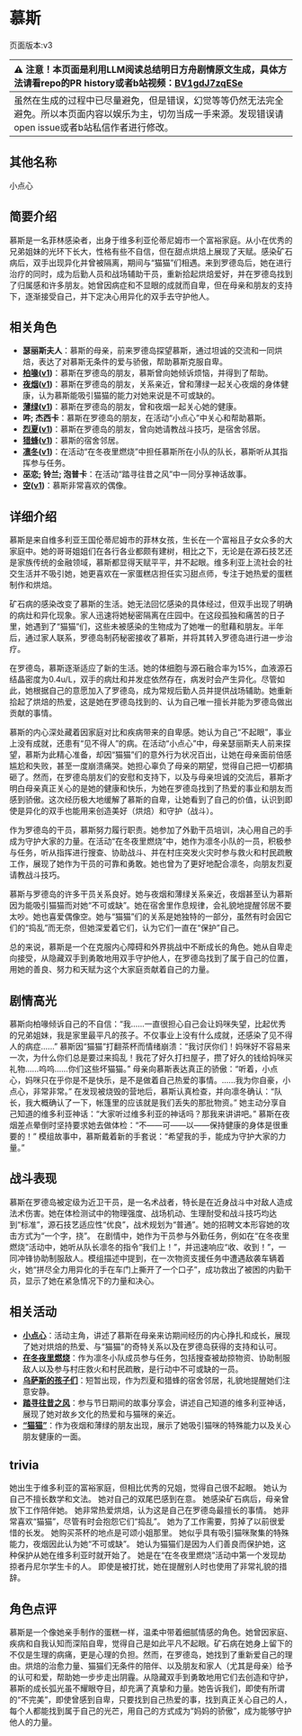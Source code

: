 # 慕斯
页面版本:v3
 

| :warning: 注意！本页面是利用LLM阅读总结明日方舟剧情原文生成，具体方法请看repo的PR history或者b站视频：[BV1gdJ7zqESe](https://www.bilibili.com/video/BV1gdJ7zqESe/)         |
|:----------------------------|
| 虽然在生成的过程中已尽量避免，但是错误，幻觉等等仍然无法完全避免。所以本页面内容以娱乐为主，切勿当成一手来源。发现错误请open issue或者b站私信作者进行修改。|



## 其他名称
小点心
## 简要介绍
慕斯是一名菲林感染者，出身于维多利亚伦蒂尼姆市一个富裕家庭。从小在优秀的兄弟姐妹的光环下长大，性格有些不自信，但在甜点烘焙上展现了天赋。感染矿石病后，双手出现异化并曾被隔离，期间与“猫猫”们相遇。来到罗德岛后，她在进行治疗的同时，成为后勤人员和战场辅助干员，重新拾起烘焙爱好，并在罗德岛找到了归属感和许多朋友。她曾因病症和不显眼的成就而自卑，但在母亲和朋友的支持下，逐渐接受自己，并下定决心用异化的双手去守护他人。
## 相关角色
-   **瑟丽斯夫人**：慕斯的母亲，前来罗德岛探望慕斯，通过坦诚的交流和一同烘焙，表达了对慕斯无条件的爱与骄傲，帮助慕斯克服自卑。
-   **[柏喙](char_252_bibeak.md)([v1](../chars/char_252_bibeak.md))**：慕斯在罗德岛的朋友，慕斯曾向她倾诉烦恼，并得到了帮助。
-   **[夜烟](char_141_nights.md)([v1](../chars/char_141_nights.md))**：慕斯在罗德岛的朋友，关系亲近，曾和薄绿一起关心夜烟的身体健康，认为慕斯能吸引猫猫的能力对她来说是不可或缺的。
-   **[薄绿](char_388_mint.md)([v1](../chars/char_388_mint.md))**：慕斯在罗德岛的朋友，曾和夜烟一起关心她的健康。
-   **吽; 杰西卡**：慕斯在罗德岛的朋友，在活动“小点心”中关心和帮助慕斯。
-   **[烈夏](char_194_leto.md)([v1](../chars/char_194_leto.md))**：慕斯在罗德岛的朋友，曾向她请教战斗技巧，是宿舍邻居。
-   **[猎蜂](char_137_brownb.md)([v1](../chars/char_137_brownb.md))**：慕斯的宿舍邻居。
-   **[凛冬](char_115_headbr.md)([v1](../chars/char_115_headbr.md))**：在活动“在冬夜里燃烧”中担任慕斯所在小队的队长，慕斯听从其指挥参与任务。
-   **巫恋; 铃兰; 泡普卡**：在活动“踏寻往昔之风”中一同分享神话故事。
-   **[空](char_101_sora.md)([v1](../chars/char_101_sora.md))**：慕斯非常喜欢的偶像。
## 详细介绍
慕斯是来自维多利亚王国伦蒂尼姆市的菲林女孩，生长在一个富裕且子女众多的大家庭中。她的哥哥姐姐们在各行各业都颇有建树，相比之下，无论是在源石技艺还是家族传统的金融领域，慕斯都显得天赋平平，并不起眼。维多利亚上流社会的社交生活并不吸引她，她更喜欢在一家蛋糕店担任实习甜点师，专注于她热爱的蛋糕制作和烘焙。

矿石病的感染改变了慕斯的生活。她无法回忆感染的具体经过，但双手出现了明确的病灶和异化现象。家人迅速将她秘密隔离在庄园中。在这段孤独和痛苦的日子里，她遇到了“猫猫”们，这些未被感染的生物成为了她唯一的慰藉和朋友。半年后，通过家人联系，罗德岛制药秘密接收了慕斯，并将其转入罗德岛进行进一步治疗。

在罗德岛，慕斯逐渐适应了新的生活。她的体细胞与源石融合率为15%，血液源石结晶密度为0.4u/L，双手的病灶和并发症依然存在，病发时会产生异化。尽管如此，她根据自己的意愿加入了罗德岛，成为常规后勤人员并提供战场辅助。她重新拾起了烘焙的热爱，这是她在罗德岛找到的、认为自己唯一擅长并能为罗德岛做出贡献的事情。

慕斯的内心深处藏着因家庭对比和疾病带来的自卑感。她认为自己“不起眼”，事业上没有成就，还患有“见不得人”的病。在活动“小点心”中，母亲瑟丽斯夫人前来探望，慕斯为此精心准备，却因“猫猫”们的意外行为状况百出，让她在母亲面前倍感尴尬和失败，甚至一度崩溃痛哭。她担心辜负了母亲的期望，觉得自己把一切都搞砸了。然而，在罗德岛朋友们的安慰和支持下，以及与母亲坦诚的交流后，慕斯才明白母亲真正关心的是她的健康和快乐，为她在罗德岛找到了热爱的事业和朋友而感到骄傲。这次经历极大地缓解了慕斯的自卑，让她看到了自己的价值，认识到即使是异化的双手也能用来创造美好（烘焙）和守护（战斗）。

作为罗德岛的干员，慕斯努力履行职责。她参加了外勤干员培训，决心用自己的手成为守护大家的力量。在活动“在冬夜里燃烧”中，她作为凛冬小队的一员，积极参与任务，听从指挥进行搜查、协助战斗、并在村庄突发火灾时参与救火和村民疏散工作，展现了她作为干员的可靠和勇敢。她也曾为了更好地配合凛冬，向朋友烈夏请教战斗技巧。

慕斯与罗德岛的许多干员关系良好。她与夜烟和薄绿关系亲近，夜烟甚至认为慕斯因为能吸引猫猫而对她“不可或缺”。她在宿舍里作息规律，会礼貌地提醒邻居不要太吵。她也喜爱偶像空。她与“猫猫”们的关系是她独特的一部分，虽然有时会因它们的“捣乱”而无奈，但她深爱着它们，认为它们一直在“保护”自己。

总的来说，慕斯是一个在克服内心障碍和外界挑战中不断成长的角色。她从自卑走向接受，从隐藏双手到勇敢地用双手守护他人，在罗德岛找到了属于自己的位置，用她的善良、努力和天赋为这个大家庭贡献着自己的力量。
## 剧情高光
慕斯向柏喙倾诉自己的不自信：“我......一直很担心自己会让妈咪失望，比起优秀的兄弟姐妹，我是家里最平凡的孩子。不仅事业上没有什么成就，还感染了见不得人的病症......”
慕斯因“猫猫”打翻茶杯而情绪崩溃：“我讨厌你们！妈咪好不容易来一次，为什么你们总是要过来捣乱！我花了好久打扫屋子，攒了好久的钱给妈咪买礼物......呜呜......你们这些坏猫猫。”
母亲向慕斯表达真正的骄傲：“听着，小点心，妈咪只在乎你是不是快乐，是不是做着自己热爱的事情。......我为你自豪，小点心，非常非常。”
在发现被烧毁的营地后，慕斯认真检查，并向凛冬确认：“队长，我大概确认了一下，帐篷里的应该就是我们丢失的那批物资。”
她主动分享自己知道的维多利亚神话：“大家听过维多利亚的神话吗？那我来讲讲吧。”
慕斯在夜烟差点晕倒时坚持要求她去做体检：“不——可——以——保持健康的身体是很重要的！”
模组故事中，慕斯戴着新的手套说：“希望我的手，能成为守护大家的力量。”
## 战斗表现
慕斯在罗德岛被定级为近卫干员，是一名术战者，特长是在近身战斗中对敌人造成法术伤害。她在体检测试中的物理强度、战场机动、生理耐受和战斗技巧均达到“标准”，源石技艺适应性“优良”，战术规划为“普通”。她的招聘文本形容她的攻击方式为“一个字，挠”。
在剧情中，她作为干员参与外勤任务，例如在“在冬夜里燃烧”活动中，她听从队长凛冬的指令“我们上！”，并迅速响应“收、收到！”，一同冲锋协助制服敌人。模组描述中提到，在一次物资支援任务中遭遇敌袭车辆着火，她“拼尽全力用异化的手在车门上撕开了一个口子”，成功救出了被困的内勤干员，显示了她在紧急情况下的力量和决心。
## 相关活动
-   **[小点心](../stories/story_frncat_set_1.md)**：活动主角，讲述了慕斯在母亲来访期间经历的内心挣扎和成长，展现了她对烘焙的热爱、与“猫猫”的奇特关系以及在罗德岛获得的支持和认可。
-   **[在冬夜里燃烧](../stories/story_headbr_set_2.md)**：作为凛冬小队成员参与任务，包括搜查被劫掠物资、协助制服敌人以及参与村庄救火和村民疏散，是行动中不可或缺的一员。
-   **[乌萨斯的孩子们](../stories/act10d5.md)**：短暂出现，作为烈夏和猎蜂的宿舍邻居，礼貌地提醒她们注意安静。
-   **[踏寻往昔之风](../stories/act13d0.md)**：参与节日期间的故事分享会，讲述自己知道的维多利亚神话，展现了她对故乡文化的热爱和与猫咪的亲近。
-   **[“猫猫”](../stories/story_nights_set_1.md)**：作为夜烟和薄绿的朋友出现，展示了她吸引猫咪的特殊能力以及关心朋友健康的一面。
## trivia
她出生于维多利亚的富裕家庭，但相比优秀的兄姐，觉得自己很不起眼。
她认为自己不擅长数学和文法。
她对自己的双尾巴感到在意。
她感染矿石病后，母亲曾放下工作陪伴她。
她非常热爱烘焙，认为这是自己在罗德岛最擅长的事情。
她非常喜欢“猫猫”，尽管有时会抱怨它们“捣乱”。
她为了工作需要，剪掉了以前很爱惜的长发。
她购买茶杯的地点是可颂小姐那里。
她似乎具有吸引猫咪聚集的特殊能力，夜烟因此认为她“不可或缺”。
她认为猫猫们是因为人们善良而保护她，这种保护从她在维多利亚时就开始了。
她是在“在冬夜里燃烧”活动中第一个发现劫掠者丹尼尔学生卡的人。
即使是被打扰，她在提醒别人时也使用了非常礼貌的措辞。
## 角色点评
慕斯是一个像她亲手制作的蛋糕一样，温柔中带着细腻情感的角色。她曾因家庭、疾病和自我认知而深陷自卑，觉得自己是如此平凡不起眼。矿石病在她身上留下的不仅是生理的病痛，更是心理的负担。然而，在罗德岛，她找到了重新爱自己的理由。烘焙的治愈力量、猫猫们无条件的陪伴、以及朋友和家人（尤其是母亲）给予的认可和爱，帮助她一步步走出阴霾。从隐藏双手到勇敢地用它们去创造和守护，慕斯的成长弧光虽不耀眼夺目，却充满了真挚和力量。她告诉我们，即使有所谓的“不完美”，即使曾感到自卑，只要找到自己热爱的事，找到真正关心自己的人，每个人都能找到属于自己的光芒，用自己的方式成为“妈妈的骄傲”，成为能够守护他人的力量。